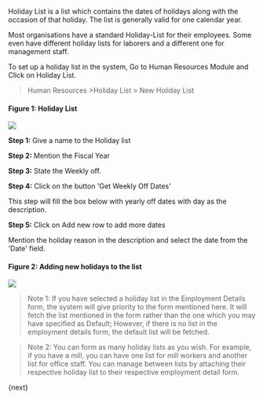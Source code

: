 Holiday List is a list which contains the dates of holidays along with the
occasion of that holiday. The list is generally valid for one calendar year.  

Most organisations have a standard Holiday-List for their employees. Some even
have different holiday lists for laborers and a different one for management
staff.

  

To set up a holiday list in the system, Go to Human Resources Module and Click
on Holiday List.

  

> Human Resources >Holiday List > New Holiday List  

  
#### Figure 1: Holiday List

![]({{url_prefix}}/assets/old_images/erpnext/holiday-list-1.png)  

  

__Step 1:__ Give a name to the Holiday list

__Step 2:__ Mention the Fiscal Year  

__Step 3:__ State the Weekly  off.  

__Step 4:__ Click on the button 'Get Weekly Off Dates'  

This step will fill the box below with yearly off dates with day as the
description.

__Step 5:__ Click on Add new row to add more dates  

Mention the holiday reason in the description and select the date from the
'Date' field.

  
#### Figure 2: Adding new holidays to the list

![]({{url_prefix}}/assets/old_images/erpnext/holiday-list-2.png)  

  

> Note 1: If you have selected a holiday list in the Employment Details form,
the system will give priority to the form mentioned here. It will fetch the
list mentioned in the form rather than the one which you may have specified as
Default; However, if there is no list in the employment details form, the
default list will be fetched.


> Note 2: You can form as many holiday lists as you wish. For example, if you
have a mill, you can have one list for mill workers and another list for
office staff. You can manage between lists by attaching their respective
holiday list to their respective employment detail form.

{next}
